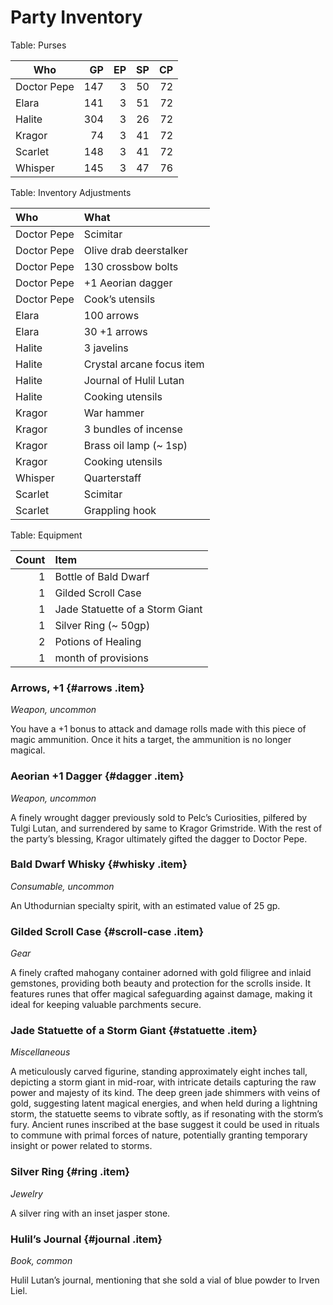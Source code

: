 # Party Inventory

Table: Purses

| Who         |  GP | EP | SP | CP |
|-------------|----:|---:|---:|---:|
| Doctor Pepe | 147 |  3 | 50 | 72 |
| Elara       | 141 |  3 | 51 | 72 |
| Halite      | 304 |  3 | 26 | 72 |
| Kragor      |  74 |  3 | 41 | 72 |
| Scarlet     | 148 |  3 | 41 | 72 |
| Whisper     | 145 |  3 | 47 | 76 |

Table: Inventory Adjustments

| Who         | What                      |
| :-          | :-                        |
| Doctor Pepe | Scimitar                  |
| Doctor Pepe | Olive drab deerstalker    |
| Doctor Pepe | 130 crossbow bolts        |
| Doctor Pepe | +1 Aeorian dagger         |
| Doctor Pepe | Cook’s utensils           |
| Elara       | 100 arrows                |
| Elara       | 30 +1 arrows              |
| Halite      | 3 javelins                |
| Halite      | Crystal arcane focus item |
| Halite      | Journal of Hulil Lutan    |
| Halite      | Cooking utensils          |
| Kragor      | War hammer                |
| Kragor      | 3 bundles of incense      |
| Kragor      | Brass oil lamp (~ 1sp)    |
| Kragor      | Cooking utensils          |
| Whisper     | Quarterstaff              |
| Scarlet     | Scimitar                  |
| Scarlet     | Grappling hook            |

Table: Equipment

| Count | Item                            |
| -:    | :-                              |
| 1     | Bottle of Bald Dwarf            |
| 1     | Gilded Scroll Case              |
| 1     | Jade Statuette of a Storm Giant |
| 1     | Silver Ring (~ 50gp)            |
| 2     | Potions of Healing              |
| 1     | month of provisions             |

### Arrows, +1 {#arrows .item}
<span class="item-type">_Weapon, uncommon_</span>

You have a +1 bonus to attack and damage rolls made with this piece of magic ammunition. Once it hits a target, the ammunition is no longer magical.

### Aeorian +1 Dagger {#dagger .item}
<span class="item-type">_Weapon, uncommon_</span>

A finely wrought dagger previously sold to Pelc’s Curiosities, pilfered by Tulgi Lutan, and surrendered by same to Kragor Grimstride. With the rest of the party’s blessing, Kragor ultimately gifted the dagger to Doctor Pepe.

### Bald Dwarf Whisky {#whisky .item}
<span class="item-type">_Consumable, uncommon_</span>

An Uthodurnian specialty spirit, with an estimated value of 25 gp.

### Gilded Scroll Case {#scroll-case .item}
<span class="item-type">_Gear_</span>

A finely crafted mahogany container adorned with gold filigree and inlaid gemstones, providing both beauty and protection for the scrolls inside. It features runes that offer magical safeguarding against damage, making it ideal for keeping valuable parchments secure.

### Jade Statuette of a Storm Giant {#statuette .item}
<span class="item-type">_Miscellaneous_</span>

A meticulously carved figurine, standing approximately eight inches tall, depicting a storm giant in mid-roar, with intricate details capturing the raw power and majesty of its kind. The deep green jade shimmers with veins of gold, suggesting latent magical energies, and when held during a lightning storm, the statuette seems to vibrate softly, as if resonating with the storm’s fury. Ancient runes inscribed at the base suggest it could be used in rituals to commune with primal forces of nature, potentially granting temporary insight or power related to storms.

### Silver Ring {#ring .item}
<span class="item-type">_Jewelry_</span>

A silver ring with an inset jasper stone.

### Hulil’s Journal {#journal .item}
<span class="item-type">_Book, common_</span>

Hulil Lutan’s journal, mentioning that she sold a vial of blue powder to Irven Liel.
